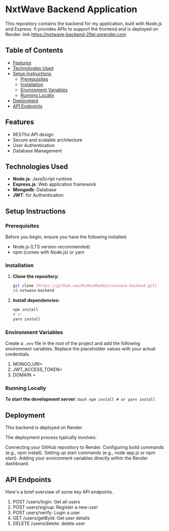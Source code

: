 # NxtWave Backend Application

This repository contains the backend for my application, built with Node.js and Express. It provides APIs to support the frontend and is deployed on Render. link https://nxtwave-backend-29ei.onrender.com

## Table of Contents

- [Features](#features)
- [Technologies Used](#technologies-used)
- [Setup Instructions](#setup-instructions)
    - [Prerequisites](#prerequisites)
    - [Installation](#installation)
    - [Environment Variables](#environment-variables)
    - [Running Locally](#running-locally)
- [Deployment](#deployment)
- [API Endpoints](#api-endpoints)

## Features

* RESTful API design
* Secure and scalable architecture
* User Authentication
* Database Management

## Technologies Used

* **Node.js**: JavaScript runtime
* **Express.js**: Web application framework
* **Mongodb**: Database
* **JWT**: for Authentication

## Setup Instructions

### Prerequisites

Before you begin, ensure you have the following installed:

* Node.js (LTS version recommended)
* npm (comes with Node.js) or yarn

### Installation

1.  **Clone the repository:**
    ```bash
    git clone [https://github.com/MidhunReddyS/nxtwave-backend.git]
    cd nxtwave-backend
    ```

2.  **Install dependencies:**
    ```bash
    npm install
    # or
    yarn install
    ```

### Environment Variables

Create a `.env` file in the root of the project and add the following environment variables. Replace the placeholder values with your actual credentials.

1. MONGO_URI=
2. JWT_ACCESS_TOKEN=
3. DOMAIN = 

### Running Locally

**To start the development server**:
    ```bash
    npm install
    # or
    yarn install
    ```
## Deployment
This backend is deployed on Render.

The deployment process typically involves:

Connecting your GitHub repository to Render.
Configuring build commands (e.g., npm install).
Setting up start commands (e.g., node app.js or npm start).
Adding your environment variables directly within the Render dashboard.

## API Endpoints

Here's a brief overview of some key API endpoints. 

1. POST /users/login: Get all users
2. POST users/signup: Register a new user
3. POST users/verify: Login a user
4. GET /users/getById: Get user details
5. DELETE /users/delete: delete user